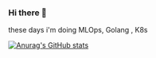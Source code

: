 ### Hi there 👋

these days i'm doing MLOps, Golang , K8s


[![Anurag's GitHub stats](https://github-readme-stats.vercel.app/api?username=bkh751)](https://github.com/anuraghazra/github-readme-stats)
<!--
**bkh751/bkh751** is a ✨ _special_ ✨ repository because its `README.md` (this file) appears on your GitHub profile.

Here are some ideas to get you started:



- 👯 I’m looking to collaborate on ...
- 🤔 I’m looking for help with ...
- 💬 Ask me about ...
- 📫 How to reach me: ...
- 😄 Pronouns: ...
- ⚡ Fun fact: ...
-->


